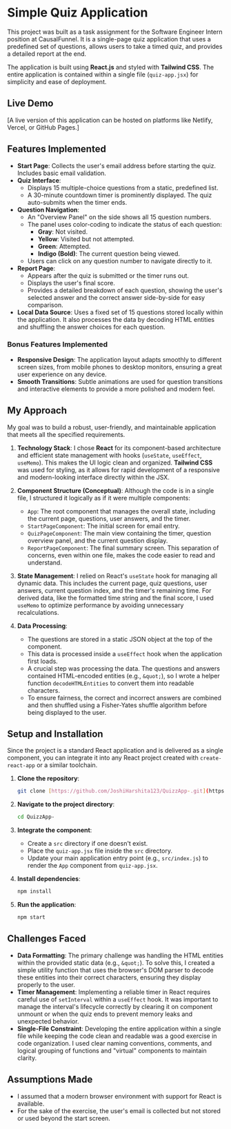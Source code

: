 # Simple Quiz Application

This project was built as a task assignment for the Software Engineer Intern position at CausalFunnel. It is a single-page quiz application that uses a predefined set of questions, allows users to take a timed quiz, and provides a detailed report at the end.

The application is built using **React.js** and styled with **Tailwind CSS**. The entire application is contained within a single file (`quiz-app.jsx`) for simplicity and ease of deployment.

## Live Demo

[A live version of this application can be hosted on platforms like Netlify, Vercel, or GitHub Pages.]

## Features Implemented

-   **Start Page**: Collects the user's email address before starting the quiz. Includes basic email validation.
-   **Quiz Interface**:
    -   Displays 15 multiple-choice questions from a static, predefined list.
    -   A 30-minute countdown timer is prominently displayed. The quiz auto-submits when the timer ends.
-   **Question Navigation**:
    -   An "Overview Panel" on the side shows all 15 question numbers.
    -   The panel uses color-coding to indicate the status of each question:
        -   **Gray**: Not visited.
        -   **Yellow**: Visited but not attempted.
        -   **Green**: Attempted.
        -   **Indigo (Bold)**: The current question being viewed.
    -   Users can click on any question number to navigate directly to it.
-   **Report Page**:
    -   Appears after the quiz is submitted or the timer runs out.
    -   Displays the user's final score.
    -   Provides a detailed breakdown of each question, showing the user's selected answer and the correct answer side-by-side for easy comparison.
-   **Local Data Source**: Uses a fixed set of 15 questions stored locally within the application. It also processes the data by decoding HTML entities and shuffling the answer choices for each question.

### Bonus Features Implemented

-   **Responsive Design**: The application layout adapts smoothly to different screen sizes, from mobile phones to desktop monitors, ensuring a great user experience on any device.
-   **Smooth Transitions**: Subtle animations are used for question transitions and interactive elements to provide a more polished and modern feel.

## My Approach

My goal was to build a robust, user-friendly, and maintainable application that meets all the specified requirements.

1.  **Technology Stack**: I chose **React** for its component-based architecture and efficient state management with hooks (`useState`, `useEffect`, `useMemo`). This makes the UI logic clean and organized. **Tailwind CSS** was used for styling, as it allows for rapid development of a responsive and modern-looking interface directly within the JSX.

2.  **Component Structure (Conceptual)**: Although the code is in a single file, I structured it logically as if it were multiple components:
    -   `App`: The root component that manages the overall state, including the current page, questions, user answers, and the timer.
    -   `StartPageComponent`: The initial screen for email entry.
    -   `QuizPageComponent`: The main view containing the timer, question overview panel, and the current question display.
    -   `ReportPageComponent`: The final summary screen.
    This separation of concerns, even within one file, makes the code easier to read and understand.

3.  **State Management**: I relied on React's `useState` hook for managing all dynamic data. This includes the current page, quiz questions, user answers, current question index, and the timer's remaining time. For derived data, like the formatted time string and the final score, I used `useMemo` to optimize performance by avoiding unnecessary recalculations.

4.  **Data Processing**:
    -   The questions are stored in a static JSON object at the top of the component.
    -   This data is processed inside a `useEffect` hook when the application first loads.
    -   A crucial step was processing the data. The questions and answers contained HTML-encoded entities (e.g., `&quot;`), so I wrote a helper function `decodeHTMLEntities` to convert them into readable characters.
    -   To ensure fairness, the correct and incorrect answers are combined and then shuffled using a Fisher-Yates shuffle algorithm before being displayed to the user.

## Setup and Installation

Since the project is a standard React application and is delivered as a single component, you can integrate it into any React project created with `create-react-app` or a similar toolchain.

1.  **Clone the repository**:
    ```bash
    git clone [https://github.com/JoshiHarshita123/QuizzApp-.git](https://github.com/JoshiHarshita123/QuizzApp-.git)
    ```

2.  **Navigate to the project directory**:
    ```bash
    cd QuizzApp-
    ```

3.  **Integrate the component**:
    -   Create a `src` directory if one doesn't exist.
    -   Place the `quiz-app.jsx` file inside the `src` directory.
    -   Update your main application entry point (e.g., `src/index.js`) to render the `App` component from `quiz-app.jsx`.

4.  **Install dependencies**:
    ```bash
    npm install
    ```

5.  **Run the application**:
    ```bash
    npm start
    ```

## Challenges Faced

-   **Data Formatting**: The primary challenge was handling the HTML entities within the provided static data (e.g., `&quot;`). To solve this, I created a simple utility function that uses the browser's DOM parser to decode these entities into their correct characters, ensuring they display properly to the user.
-   **Timer Management**: Implementing a reliable timer in React requires careful use of `setInterval` within a `useEffect` hook. It was important to manage the interval's lifecycle correctly by clearing it on component unmount or when the quiz ends to prevent memory leaks and unexpected behavior.
-   **Single-File Constraint**: Developing the entire application within a single file while keeping the code clean and readable was a good exercise in code organization. I used clear naming conventions, comments, and logical grouping of functions and "virtual" components to maintain clarity.

## Assumptions Made

-   I assumed that a modern browser environment with support for React is available.
-   For the sake of the exercise, the user's email is collected but not stored or used beyond the start screen.
